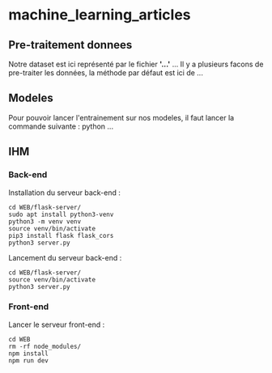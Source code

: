 # machine_learning_articles

## Pre-traitement donnees

Notre dataset est ici représenté par le fichier **'...'** ...
Il y a plusieurs facons de pre-traiter les données, la méthode par défaut est ici de ...

## Modeles

Pour pouvoir lancer l'entrainement sur nos modeles, il faut lancer la commande suivante : python ...

## IHM

### Back-end

Installation du serveur back-end :

```
cd WEB/flask-server/
sudo apt install python3-venv
python3 -m venv venv
source venv/bin/activate
pip3 install flask flask_cors
python3 server.py
```

Lancement du serveur back-end :

```
cd WEB/flask-server/
source venv/bin/activate
python3 server.py
```

### Front-end

Lancer le serveur front-end :

```
cd WEB
rm -rf node_modules/
npm install
npm run dev
```

